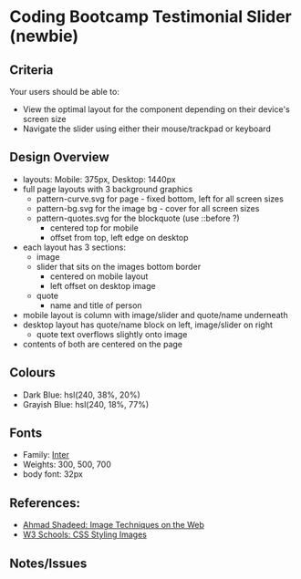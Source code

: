 # Coding Bootcamp Testimonial Slider (newbie)

## Criteria

Your users should be able to:

- View the optimal layout for the component depending on their device's screen
  size
- Navigate the slider using either their mouse/trackpad or keyboard

## Design Overview

- layouts: Mobile: 375px, Desktop: 1440px
- full page layouts with 3 background graphics
  - pattern-curve.svg for page - fixed bottom, left for all screen sizes
  - pattern-bg.svg for the image bg - cover for all screen sizes
  - pattern-quotes.svg for the blockquote (use ::before ?)
    - centered top for mobile
    - offset from top, left edge on desktop
- each layout has 3 sections:
  - image
  - slider that sits on the images bottom border
    - centered on mobile layout
    - left offset on desktop image
  - quote
    - name and title of person
- mobile layout is column with image/slider and quote/name underneath
- desktop layout has quote/name block on left, image/slider on right
  - quote text overflows slightly onto image
- contents of both are centered on the page

## Colours

- Dark Blue: hsl(240, 38%, 20%)
- Grayish Blue: hsl(240, 18%, 77%)

## Fonts

- Family: [Inter](https://fonts.google.com/specimen/Inter)
- Weights: 300, 500, 700
- body font: 32px

## References:

- [Ahmad Shadeed: Image Techniques on the Web](https://ishadeed.com/article/image-techniques/#css-background-image)
- [W3 Schools: CSS Styling Images](https://www.w3schools.com/css/css3_images.asp)

## Notes/Issues
